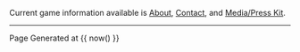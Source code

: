 Current game information available is [About](/game-info/about "About Cosmos Cleaner"), [Contact](/game-info/contact "Contact Cosmos Cleaner"), and [Media/Press Kit](/game-info/press "Media/Press Kit").

------

Page Generated at {{ now() }}